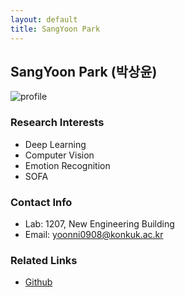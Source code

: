 ```yaml
---
layout: default
title: SangYoon Park
---
```


## SangYoon Park (박상윤)
![profile](../assets/img/profile_sangyoonpark.png)

### Research Interests
* Deep Learning
* Computer Vision
* Emotion Recognition
* SOFA

### Contact Info
* Lab: 1207, New Engineering Building
* Email: yoonni0908@konkuk.ac.kr

### Related Links
* [Github]([https://github.com/yoonni0908])
